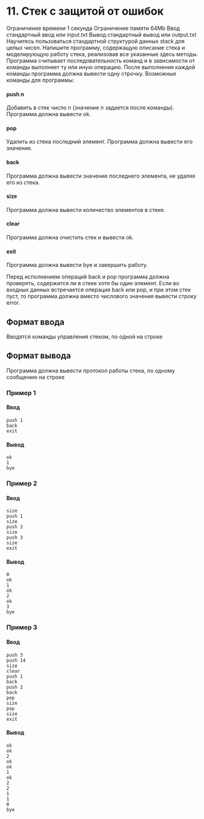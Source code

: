 # 11. Стек с защитой от ошибок

Ограничение времени	1 секунда
Ограничение памяти	64Mb
Ввод	стандартный ввод или input.txt
Вывод	стандартный вывод или output.txt
Научитесь пользоваться стандартной структурой данных stack для целых чисел. Напишите программу, содержащую описание стека и моделирующую работу стека, реализовав все указанные здесь методы. Программа считывает последовательность команд и в зависимости от команды выполняет ту или иную операцию. После выполнения каждой команды программа должна вывести одну строчку. Возможные команды для программы:

#### push n
Добавить в стек число n (значение n задается после команды). Программа должна вывести ok.

#### pop
Удалить из стека последний элемент. Программа должна вывести его значение.

#### back
Программа должна вывести значение последнего элемента, не удаляя его из стека.

#### size
Программа должна вывести количество элементов в стеке.

#### clear
Программа должна очистить стек и вывести ok.

#### exit
Программа должна вывести bye и завершить работу.

Перед исполнением операций back и pop программа должна проверять, содержится ли в стеке хотя бы один элемент. Если во входных данных встречается операция back или pop, и при этом стек пуст, то программа должна вместо числового значения вывести строку error.

## Формат ввода

Вводятся команды управления стеком, по одной на строке

## Формат вывода

Программа должна вывести протокол работы стека, по одному сообщению на строке

### Пример 1

#### Ввод	
```
push 1
back
exit
```
#### Вывод
```
ok
1
bye
```
### Пример 2

#### Ввод	
```
size
push 1
size
push 2
size
push 3
size
exit
```
#### Вывод
```
0
ok
1
ok
2
ok
3
bye
```
### Пример 3

#### Ввод	
```
push 3
push 14
size
clear
push 1
back
push 2
back
pop
size
pop
size
exit
```
#### Вывод
```
ok
ok
2
ok
ok
1
ok
2
2
1
1
0
bye
```
